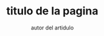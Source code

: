 ---
articleName : nombre del articulo e identificador unico

# Para las Cards
iconName: nombre del archivo que se usara como icono
summary : resumen del articulo

# Metadatos
layout: ../../../layout/ArticleLayout.astro
title: titulo de la pagina
description: descripcion de la pagina
keywords : ["keyword","keyword"]

# Adjuntar
references : [
    ["nombre" , "link a la referencia"],
    ["nombre" , "link a la referencia"],
]      
author: autor del artidulo
partners : ["socio del articulo" , "socio del articulo"]
banner: "link a la imagen del banner"
pubDate: 2022-08-08 # fecha de la publicacion
---